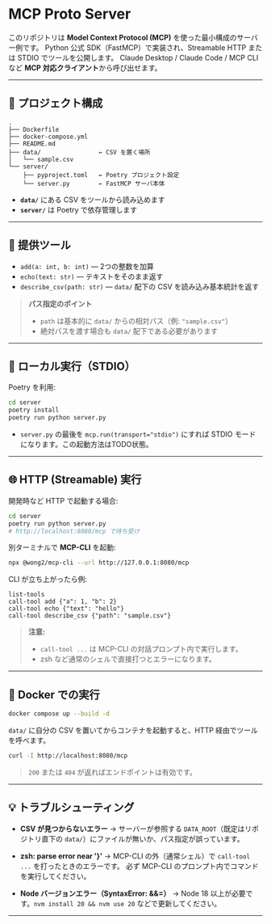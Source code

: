 # MCP Proto Server

このリポジトリは **Model Context Protocol (MCP)** を使った最小構成のサーバー例です。
Python 公式 SDK（FastMCP）で実装され、Streamable HTTP または STDIO でツールを公開します。
Claude Desktop / Claude Code / MCP CLI など **MCP 対応クライアント**から呼び出せます。

---

## 📂 プロジェクト構成

```
.
├── Dockerfile
├── docker-compose.yml
├── README.md
├── data/                ← CSV を置く場所
│   └── sample.csv
└── server/
    ├── pyproject.toml   ← Poetry プロジェクト設定
    └── server.py        ← FastMCP サーバ本体
```

* **`data/`** にある CSV をツールから読み込めます
* **`server/`** は Poetry で依存管理します

---

## 🔧 提供ツール

* `add(a: int, b: int)` — 2つの整数を加算
* `echo(text: str)` — テキストをそのまま返す
* `describe_csv(path: str)` — `data/` 配下の CSV を読み込み基本統計を返す

> **パス指定のポイント**
>
> * `path` は基本的に `data/` からの相対パス（例: `"sample.csv"`）
> * 絶対パスを渡す場合も `data/` 配下である必要があります

---

## 🚀 ローカル実行（STDIO）

Poetry を利用:

```bash
cd server
poetry install
poetry run python server.py
```

* `server.py` の最後を `mcp.run(transport="stdio")` にすれば STDIO モードになります。この起動方法はTODO状態。

---

## 🌐 HTTP (Streamable) 実行

開発時など HTTP で起動する場合:

```bash
cd server
poetry run python server.py
# http://localhost:8080/mcp で待ち受け
```

別ターミナルで **MCP-CLI** を起動:

```bash
npx @wong2/mcp-cli --url http://127.0.0.1:8080/mcp
```

CLI が立ち上がったら例:

```
list-tools
call-tool add {"a": 1, "b": 2}
call-tool echo {"text": "hello"}
call-tool describe_csv {"path": "sample.csv"}
```

> **注意:**
>
> * `call-tool ...` は MCP-CLI の対話プロンプト内で実行します。
> * zsh など通常のシェルで直接打つとエラーになります。

---

## 🐳 Docker での実行

```bash
docker compose up --build -d
```

`data/` に自分の CSV を置いてからコンテナを起動すると、HTTP 経由でツールを呼べます。

```bash
curl -I http://localhost:8080/mcp
```

> `200` または `404` が返ればエンドポイントは有効です。

---

## 💡 トラブルシューティング

* **CSV が見つからないエラー**
  → サーバーが参照する `DATA_ROOT`（既定はリポジトリ直下の `data/`）にファイルが無いか、パス指定が誤っています。

* **zsh: parse error near '}'**
  → MCP-CLI の外（通常シェル）で `call-tool ...` を打ったときのエラーです。
  必ず MCP-CLI のプロンプト内でコマンドを実行してください。

* **Node バージョンエラー（SyntaxError: &&=）**
  → Node 18 以上が必要です。`nvm install 20 && nvm use 20` などで更新してください。

---
